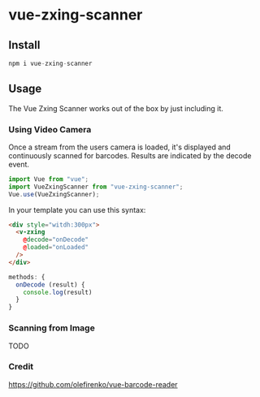 # vue-zxing-scanner

## Install

```js
npm i vue-zxing-scanner
```

## Usage

The Vue Zxing Scanner works out of the box by just including it.

### Using Video Camera

Once a stream from the users camera is loaded, it's displayed and continuously scanned for barcodes. Results are indicated by the decode event.

```js
import Vue from "vue";
import VueZxingScanner from "vue-zxing-scanner";
Vue.use(VueZxingScanner);
```

In your template you can use this syntax:
```html
<div style="witdh:300px">
  <v-zxing
    @decode="onDecode"
    @loaded="onLoaded"
  />
</div>
```

```js
methods: {
  onDecode (result) {
    console.log(result)
  }
}
```

### Scanning from Image

TODO

### Credit
https://github.com/olefirenko/vue-barcode-reader
